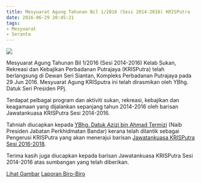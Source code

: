```yaml
---
title: Mesyuarat Agung Tahunan Bil 1/2016 (Sesi 2014-2016) KRISPutra
date: 2016-06-29 20:45:21
tags: 
- Mesyuarat
- Seranta
---
```

<img src="//farm1.staticflickr.com/391/31567302641_0c10c1c74b_h.jpg" class="img-thumbnail">

Mesyuarat Agung Tahunan Bil 1/2016 (Sesi 2014-2016) Kelab Sukan, Rekreasi dan Kebajikan Perbadanan Putrajaya (KRISPutra) telah berlangsung di Dewan Seri Siantan, Kompleks Perbadanan Putrajaya pada 29 Jun 2016. Mesyuarat Agung KRISputra ini telah dirasmikan oleh YBhg. Datuk Seri Presiden PPj.

Terdapat pelbagai program dan aktiviti sukan, rekreasi, kebajikan dan keagamaan yang dijalankan sepanjang tahun 2014-2016 oleh barisan Jawatankuasa KRISPutra Sesi 2014-2016.

Tahniah diucapkan kepada [YBhg. Datuk Azizi bin Ahmad Termizi](/jawatankuasa/pengerusi/) (Naib Presiden Jabatan Perkhidmatan Bandar) kerana telah dilantik sebagai Pengerusi KRISPutra yang akan menerajui barisan [Jawatankuasa KRISPutra Sesi 2016-2018](/jawatankuasa/).

Terima kasih juga diucapkan kepada barisan Jawatankuasa KRISPutra Sesi 2014-2016 atas sumbangan yang telah diberikan.

<a class="btn btn-default" href="/galeri/#nanogallery/nanoGallery/72157673978651874" role="button"><span class="glyphicon glyphicon-picture" aria-hidden="true"></span> Lihat Gambar</a> <a class="btn btn-default" href="https://perbadananputrajaya-my.sharepoint.com/personal/hafidz_ppj_gov_my/_layouts/15/guestaccess.aspx?guestaccesstoken=oXM4tys7dJOwfJd4xklal6q0r6Oq3POAIfkNDYZnPI8=&docid=2_054770222e9fb41fba04baaab4fc91ac8&rev=1" role="button"><span class="glyphicon glyphicon-download" aria-hidden="true"></span> Laporan Biro-Biro</a>